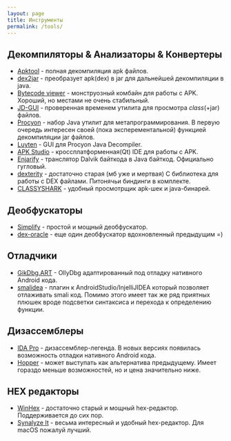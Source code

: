 ```yaml
---
layout: page
title: Инструменты
permalink: /tools/
---
```


## Декомпиляторы & Анализаторы & Конвертеры
* [Apktool](https://ibotpeaches.github.io/Apktool/) - полная декомпиляция apk файлов.
* [dex2jar](https://github.com/pxb1988/dex2jar) - преобразует apk(dex) в jar для дальнейшей декомпиляции в java.
* [Bytecode viewer](http://bytecodeviewer.com/) - монструозный комбайн для работы с APK. Хороший, но местами не очень стабильный.
* [JD-GUI](http://jd.benow.ca/) - проверенная временем утилита для просмотра *class*(+jar) файлов.
* [Procyon](https://bitbucket.org/mstrobel/procyon/wiki/Home) - набор Java утилит для метапрограммирования. В первую очередь интересен своей (пока эксперементальной) функцией декомпиляции jar файлов.
* [Luyten](https://github.com/deathmarine/Luyten) - GUI для Procyon Java Decompiler.
* [APK Studio](http://www.vaibhavpandey.com/apkstudio/) - кроссплатформенная(Qt) IDE для работы с APK.
* [Enjarify](https://github.com/google/enjarify) - транслятор Dalvik байткода в Java байткод. Официально гугловый.
* [dexterity](https://github.com/rchiossi/dexterity) - достаточно старая (мб уже и мертвая) C библиотека для работы с DEX файлами. Питонячьи биндинги в комплекте.
* [CLASSYSHARK](http://classyshark.com/) - удобный просмотрщик apk-шек и java-бинарей.


## Деобфускаторы
* [Simplify](https://github.com/CalebFenton/simplify) - простой и мощный деобфускатор.
* [dex-oracle](https://github.com/CalebFenton/dex-oracle) - еще один деобфускатор вдохновленный предыдущим =)

## Отладчики
* [GikDbg.ART](http://gikir.com/product.php) - OllyDbg адаптированный под отладку нативного Android кода.
* [smalidea](https://github.com/JesusFreke/smali/wiki/smalidea) - плагин к AndroidStudio/InjelliJIDEA который позволяет отлаживать smali код. Помимо этого имеет так же ряд приятных плюшек вроде подсветки синтаксиса и перехода к определению функции. 

## Дизассемблеры
* [IDA Pro](https://www.hex-rays.com/products/ida/) - дизассемблер-легенда. В новых версиях появилась возможность отладки нативного Android кода.
* [Hopper](https://www.hopperapp.com/) - может выступать как альтернатива предыдущему. Имеет гораздо меньше возможностей, но и цена значительно ниже.

## HEX редакторы
* [WinHex](https://www.x-ways.net/winhex/) - достаточно старый и мощный hex-редактор. Поддерживается до сих пор.
* [Synalyze It](https://www.synalysis.net/) - весьма интересный и удобный hex-редактор. Для macOS пожалуй лучший.
